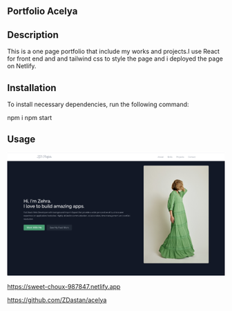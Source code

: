 ## Portfolio Acelya

## Description

This is a one page portfolio that include my works and projects.I use React for front end and and tailwind css to style the page and i deployed the page on Netlify.

## Installation

To install necessary dependencies, run the following command:

npm i 
npm start

## Usage



![alt text](./public/images/page1.png)

https://sweet-choux-987847.netlify.app

https://github.com/ZDastan/acelya



